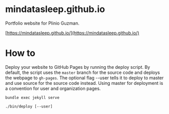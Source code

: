# mindatasleep.github.io

Portfolio website for Plinio Guzman.

[https://mindatasleep.github.io/](https://mindatasleep.github.io/)


# How to
Deploy your website to GitHub Pages by running the deploy script. By default, the script uses the `master` branch for the source code and deploys the webpage to `gh-pages`. The optional flag --user tells it to deploy to master and use source for the source code instead. Using master for deployment is a convention for user and organization pages.

```bundle exec jekyll serve```

```./bin/deploy [--user]```